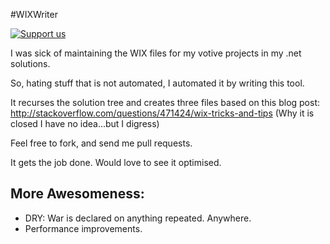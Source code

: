 #WIXWriter

[![Support us][gittip-image]][gittip-url]

I was sick of maintaining the WIX files for my votive projects in my .net solutions.

So, hating stuff that is not automated, I automated it by writing this tool.

It recurses the solution tree and creates three files based on this blog post:
http://stackoverflow.com/questions/471424/wix-tricks-and-tips  (Why it is closed I have no idea...but I digress)

Feel free to fork, and send me pull requests.

It gets the job done.  Would love to see it optimised.

## More Awesomeness:
 - DRY: War is declared on anything repeated.  Anywhere.
 - Performance improvements.

[gittip-image]:http://img.shields.io/gittip/agray.svg
[gittip-url]:https://www.gittip.com/agray/
